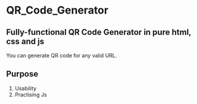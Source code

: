 # QR_Code_Generator
## Fully-functional QR Code Generator in pure html, css and js

You can generate QR code for any valid URL.

## Purpose 

1. Usability
2. Practising Js
   
